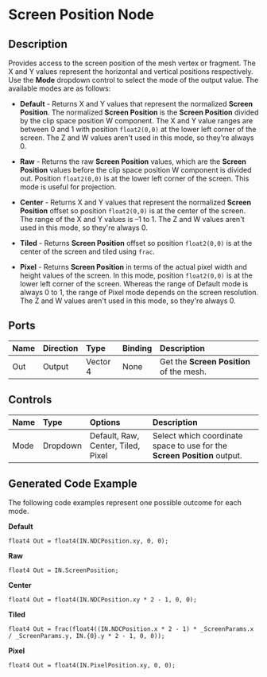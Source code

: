 # Screen Position Node

## Description

Provides access to the screen position of the mesh vertex or fragment. The X and Y values represent the horizontal and vertical positions respectively. Use the **Mode** dropdown control to select the mode of the output value. The available modes are as follows:

- **Default** - Returns X and Y values that represent the normalized **Screen Position**. The normalized **Screen Position** is the **Screen Position** divided by the clip space position W component. The X and Y value ranges are between 0 and 1 with position `float2(0,0)` at the lower left corner of the screen. The Z and W values aren't used in this mode, so they're always 0. 

- **Raw** - Returns the raw **Screen Position** values, which are the **Screen Position** values before the clip space position W component is divided out. Position `float2(0,0)` is at the lower left corner of the screen. This mode is useful for projection.

- **Center** - Returns X and Y values that represent the normalized **Screen Position** offset so position `float2(0,0)` is at the center of the screen. The range of the X and Y values is –1 to 1. The Z and W values aren't used in this mode, so they're always 0. 

- **Tiled** - Returns **Screen Position** offset so position `float2(0,0)` is at the center of the screen and tiled using `frac`.

- **Pixel** - Returns **Screen Position** in terms of the actual pixel width and height values of the screen. In this mode, position `float2(0,0)` is at the lower left corner of the screen. Whereas the range of Default mode is always 0 to 1, the range of Pixel mode depends on the screen resolution. The Z and W values aren't used in this mode, so they're always 0. 


## Ports

| Name        | Direction           | Type     | Binding | Description |
|:------------|:--------------------|:---------|:--------|:------------|
| Out         | Output              | Vector 4 | None    | Get the **Screen Position** of the mesh. |

## Controls

| Name  | Type     | Options  | Description |
|:------|:---------|:---------|:------------|
| Mode  | Dropdown | Default, Raw, Center, Tiled, Pixel | Select which coordinate space to use for the **Screen Position** output. |

## Generated Code Example

The following code examples represent one possible outcome for each mode.

**Default**

```
float4 Out = float4(IN.NDCPosition.xy, 0, 0);
```

**Raw**

```
float4 Out = IN.ScreenPosition;
```

**Center**

```
float4 Out = float4(IN.NDCPosition.xy * 2 - 1, 0, 0);
```

**Tiled**

```
float4 Out = frac(float4((IN.NDCPosition.x * 2 - 1) * _ScreenParams.x / _ScreenParams.y, IN.{0}.y * 2 - 1, 0, 0));
```

**Pixel**

```
float4 Out = float4(IN.PixelPosition.xy, 0, 0);
```

